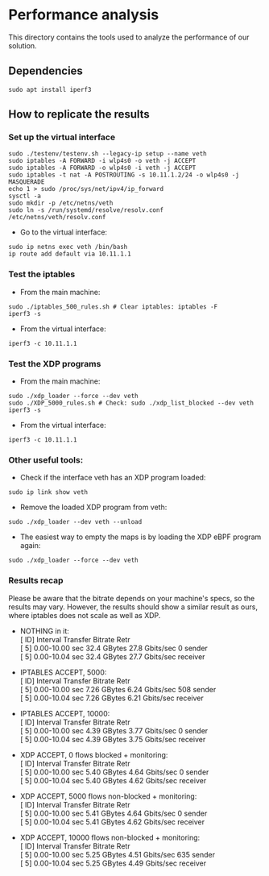 # Performance analysis

This directory contains the tools used to analyze the performance of our solution.

## Dependencies
```
sudo apt install iperf3
```

## How to replicate the results
### Set up the virtual interface
```
sudo ./testenv/testenv.sh --legacy-ip setup --name veth
sudo iptables -A FORWARD -i wlp4s0 -o veth -j ACCEPT
sudo iptables -A FORWARD -o wlp4s0 -i veth -j ACCEPT
sudo iptables -t nat -A POSTROUTING -s 10.11.1.2/24 -o wlp4s0 -j MASQUERADE
echo 1 > sudo /proc/sys/net/ipv4/ip_forward
sysctl -a
sudo mkdir -p /etc/netns/veth
sudo ln -s /run/systemd/resolve/resolv.conf /etc/netns/veth/resolv.conf
```

* Go to the virtual interface:
```
sudo ip netns exec veth /bin/bash
ip route add default via 10.11.1.1
```

### Test the iptables
* From the main machine:
```
sudo ./iptables_500_rules.sh # Clear iptables: iptables -F
iperf3 -s
```

* From the virtual interface:
```
iperf3 -c 10.11.1.1
```

### Test the XDP programs
* From the main machine:
```
sudo ./xdp_loader --force --dev veth
sudo ./XDP_5000_rules.sh # Check: sudo ./xdp_list_blocked --dev veth
iperf3 -s
```

* From the virtual interface:
```
iperf3 -c 10.11.1.1
```

### Other useful tools:
* Check if the interface veth has an XDP program loaded:
```
sudo ip link show veth
```

* Remove the loaded XDP program from veth:
```
sudo ./xdp_loader --dev veth --unload
```

* The easiest way to empty the maps is by loading the XDP eBPF program again:
```
sudo ./xdp_loader --force --dev veth
```

### Results recap
Please be aware that the bitrate depends on your machine's specs, so the results may vary. However, the results should show a similar result as ours, where iptables does not scale as well as XDP.

* NOTHING in it: <br />
	[ ID] Interval           Transfer     Bitrate         Retr <br />
	[  5]   0.00-10.00  sec  32.4 GBytes  27.8 Gbits/sec    0             sender <br />
	[  5]   0.00-10.04  sec  32.4 GBytes  27.7 Gbits/sec                  receiver <br />


* IPTABLES ACCEPT, 5000: <br />
	[ ID] Interval           Transfer     Bitrate         Retr <br />
	[  5]   0.00-10.00  sec  7.26 GBytes  6.24 Gbits/sec  508             sender <br />
	[  5]   0.00-10.04  sec  7.26 GBytes  6.21 Gbits/sec                  receiver <br />

* IPTABLES ACCEPT, 10000: <br />
	[ ID] Interval           Transfer     Bitrate         Retr <br />
	[  5]   0.00-10.00  sec  4.39 GBytes  3.77 Gbits/sec    0             sender <br />
	[  5]   0.00-10.04  sec  4.39 GBytes  3.75 Gbits/sec                  receiver <br />


* XDP ACCEPT, 0 flows blocked + monitoring: <br />
	[ ID] Interval           Transfer     Bitrate         Retr <br />
	[  5]   0.00-10.00  sec  5.40 GBytes  4.64 Gbits/sec    0             sender <br />
	[  5]   0.00-10.04  sec  5.40 GBytes  4.62 Gbits/sec                  receiver <br />

* XDP ACCEPT, 5000 flows non-blocked + monitoring: <br />
	[ ID] Interval           Transfer     Bitrate         Retr <br />
	[  5]   0.00-10.00  sec  5.41 GBytes  4.64 Gbits/sec    0             sender <br />
	[  5]   0.00-10.04  sec  5.41 GBytes  4.62 Gbits/sec                  receiver <br />

* XDP ACCEPT, 10000 flows non-blocked + monitoring: <br />
	[ ID] Interval           Transfer     Bitrate         Retr <br />
	[  5]   0.00-10.00  sec  5.25 GBytes  4.51 Gbits/sec  635             sender <br />
	[  5]   0.00-10.04  sec  5.25 GBytes  4.49 Gbits/sec                  receiver <br />



